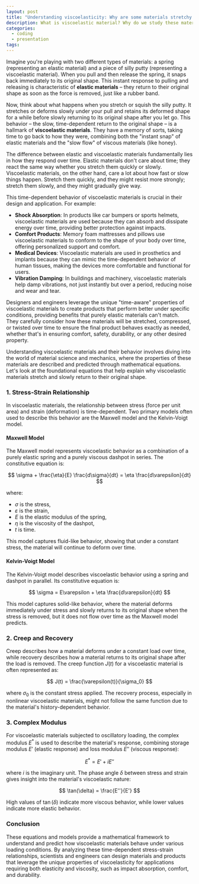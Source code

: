 ```yaml
---
layout: post
title: "Understanding viscoelasticity: Why are some materials stretchy but slow to snap back?"
description: What is viscoelastic material? Why do we study these materials and how do we design products using them?
categories:
  - coding
  - presentation
tags:
---
```


Imagine you're playing with two different types of materials: a spring (representing an elastic material) and a piece of silly putty (representing a viscoelastic material). When you pull and then release the spring, it snaps back immediately to its original shape. This instant response to pulling and releasing is characteristic of **elastic materials** – they return to their original shape as soon as the force is removed, just like a rubber band.

Now, think about what happens when you stretch or squish the silly putty. It stretches or deforms slowly under your pull and retains its deformed shape for a while before slowly returning to its original shape after you let go. This behavior – the slow, time-dependent return to the original shape – is a hallmark of **viscoelastic materials**. They have a memory of sorts, taking time to go back to how they were, combining both the "instant snap" of elastic materials and the "slow flow" of viscous materials (like honey).

The difference between elastic and viscoelastic materials fundamentally lies in how they respond over time. Elastic materials don't care about time; they react the same way whether you stretch them quickly or slowly. Viscoelastic materials, on the other hand, care a lot about how fast or slow things happen. Stretch them quickly, and they might resist more strongly; stretch them slowly, and they might gradually give way.

This time-dependent behavior of viscoelastic materials is crucial in their design and application. For example:

- **Shock Absorption**: In products like car bumpers or sports helmets, viscoelastic materials are used because they can absorb and dissipate energy over time, providing better protection against impacts.
- **Comfort Products**: Memory foam mattresses and pillows use viscoelastic materials to conform to the shape of your body over time, offering personalized support and comfort.
- **Medical Devices**: Viscoelastic materials are used in prosthetics and implants because they can mimic the time-dependent behavior of human tissues, making the devices more comfortable and functional for users.
- **Vibration Damping**: In buildings and machinery, viscoelastic materials help damp vibrations, not just instantly but over a period, reducing noise and wear and tear.

Designers and engineers leverage the unique "time-aware" properties of viscoelastic materials to create products that perform better under specific conditions, providing benefits that purely elastic materials can't match. They carefully consider how these materials will be stretched, compressed, or twisted over time to ensure the final product behaves exactly as needed, whether that's in ensuring comfort, safety, durability, or any other desired property.

Understanding viscoelastic materials and their behavior involves diving into the world of material science and mechanics, where the properties of these materials are described and predicted through mathematical equations. Let's look at the foundational equations that help explain why viscoelastic materials stretch and slowly return to their original shape.

### 1. Stress-Strain Relationship

In viscoelastic materials, the relationship between stress (force per unit area) and strain (deformation) is time-dependent. Two primary models often used to describe this behavior are the Maxwell model and the Kelvin-Voigt model.

#### Maxwell Model

The Maxwell model represents viscoelastic behavior as a combination of a purely elastic spring and a purely viscous dashpot in series. The constitutive equation is:

$$
\sigma + \frac{\eta}{E} \frac{d\sigma}{dt} = \eta \frac{d\varepsilon}{dt}
$$

where:
- $\sigma$ is the stress,
- $\varepsilon$ is the strain,
- $E$ is the elastic modulus of the spring,
- $\eta$ is the viscosity of the dashpot,
- $t$ is time.

This model captures fluid-like behavior, showing that under a constant stress, the material will continue to deform over time.

#### Kelvin-Voigt Model

The Kelvin-Voigt model describes viscoelastic behavior using a spring and dashpot in parallel. Its constitutive equation is:

$$
\sigma = E\varepsilon + \eta \frac{d\varepsilon}{dt}
$$

This model captures solid-like behavior, where the material deforms immediately under stress and slowly returns to its original shape when the stress is removed, but it does not flow over time as the Maxwell model predicts.

### 2. Creep and Recovery

Creep describes how a material deforms under a constant load over time, while recovery describes how a material returns to its original shape after the load is removed. The creep function $J(t)$ for a viscoelastic material is often represented as:

$$
J(t) = \frac{\varepsilon(t)}{\sigma_0}
$$

where $\sigma_0$ is the constant stress applied. The recovery process, especially in nonlinear viscoelastic materials, might not follow the same function due to the material's history-dependent behavior.

### 3. Complex Modulus

For viscoelastic materials subjected to oscillatory loading, the complex modulus $E^*$ is used to describe the material's response, combining storage modulus $E'$ (elastic response) and loss modulus $E''$ (viscous response):

$$
E^* = E' + iE''
$$

where $i$ is the imaginary unit. The phase angle $\delta$ between stress and strain gives insight into the material's viscoelastic nature:

$$
\tan(\delta) = \frac{E''}{E'}
$$

High values of $\tan(\delta)$ indicate more viscous behavior, while lower values indicate more elastic behavior.

### Conclusion

These equations and models provide a mathematical framework to understand and predict how viscoelastic materials behave under various loading conditions. By analyzing these time-dependent stress-strain relationships, scientists and engineers can design materials and products that leverage the unique properties of viscoelasticity for applications requiring both elasticity and viscosity, such as impact absorption, comfort, and durability.